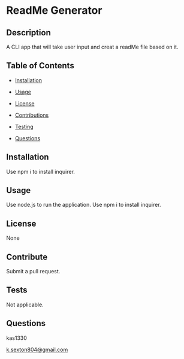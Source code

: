 
  # ReadMe Generator 
  
## Description
  
 A CLI app that will take user input and creat a readMe file based on it.
  
## Table of Contents


- [Installation](##Installation)


- [Usage](##Usage)


- [License](##License)


- [Contributions](##Contributions)


- [Testing](##Testing)


- [Questions](##Questions)

## Installation

 Use npm i to install inquirer.

## Usage

 Use node.js to run the application. Use npm i to install inquirer.

## License

 None

## Contribute

 Submit a pull request.

## Tests

 Not applicable.

## Questions

 kas1330

 k.sexton804@gmail.com









